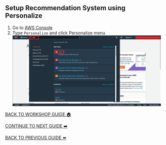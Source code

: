 ## Setup Recommendation System using Personalize

1. Go to [AWS Console](https://ap-southeast-1.console.aws.amazon.com/console/home?region=ap-southeast-1)
2. Type `Personalize` and click Personalize menu
    ![](../images/SetupAccess/2.png)


[BACK TO WORKSHOP GUIDE :house:](../README.md)

[CONTINUE TO NEXT GUIDE :arrow_right:](.md)

[BACK TO PREVIOUS GUIDE :arrow_left:](SetupAccess.md)